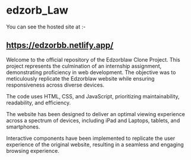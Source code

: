 # edzorb_Law
You can see the hosted site at :-
## https://edzorbb.netlify.app/
Welcome to the official repository of the Edzorblaw Clone Project. This project represents the culmination of an internship assignment, demonstrating proficiency in web development. The objective was to meticulously replicate the Edzorblaw website while ensuring responsiveness across diverse devices.

The code uses HTML, CSS, and JavaScript, prioritizing maintainability, readability, and efficiency.

The website has been designed to deliver an optimal viewing experience across a spectrum of devices, including iPad and 
Laptops, tablets, and smartphones.

Interactive components have been implemented to replicate the user experience of the original website, resulting in a seamless and engaging browsing experience.
